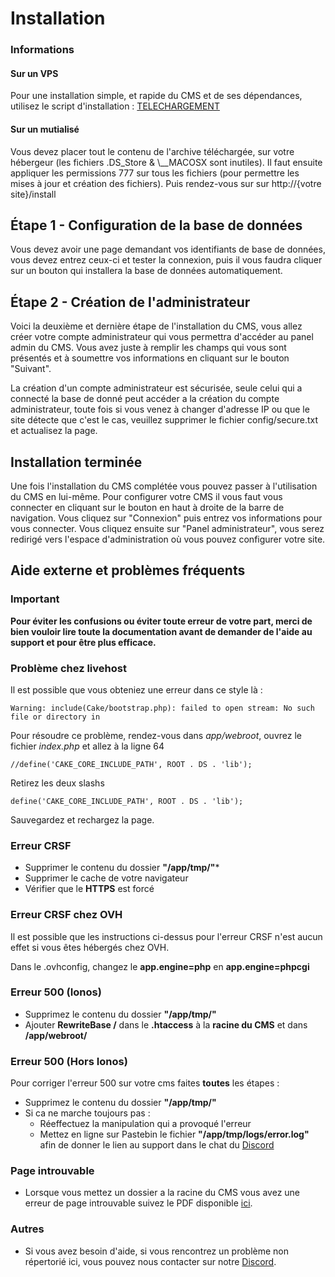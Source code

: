 # Installation

<aside class="alert alert-info">
<h3>Informations</h3>
<h4>Sur un VPS</h4>

Pour une installation simple, et rapide du CMS et de ses dépendances, utilisez le script d'installation : [TELECHARGEMENT](https://github.com/MaximeMichaud/mineweb-install)

<h4>Sur un mutialisé</h4>
<p>Vous devez placer tout le contenu de l'archive téléchargée, sur votre hébergeur (les fichiers .DS_Store & \__MACOSX sont inutiles). Il faut ensuite appliquer les permissions 777 sur tous les fichiers (pour permettre les mises à jour et création des fichiers). Puis rendez-vous sur sur http://{votre site}/install</p>
</aside>

## Étape 1 - Configuration de la base de données

Vous devez avoir une page demandant vos identifiants de base de données, vous devez entrez ceux-ci et tester la connexion, puis il vous faudra cliquer sur un bouton qui installera la base de données automatiquement.

## Étape 2 - Création de l'administrateur

Voici la deuxième et dernière étape de l'installation du CMS, vous allez créer votre compte administrateur qui vous permettra d'accéder au panel admin du CMS. Vous avez juste à remplir les champs qui vous sont présentés et à soumettre vos informations en cliquant sur le bouton "Suivant".

La création d'un compte administrateur est sécurisée, seule celui qui a connecté la base de donné peut accéder a la création du compte administrateur, toute fois si vous venez à changer d'adresse IP ou que le site détecte que c'est le cas, veuillez supprimer le fichier config/secure.txt et actualisez la page.

## Installation terminée

Une fois l'installation du CMS complétée vous pouvez passer à l'utilisation du CMS en lui-même. Pour configurer votre CMS il vous faut vous connecter en cliquant sur le bouton en haut à droite de la barre de navigation. Vous cliquez sur "Connexion" puis entrez vos informations pour vous connecter. Vous cliquez ensuite sur "Panel administrateur", vous serez redirigé vers l'espace d'administration où vous pouvez configurer votre site.

## Aide externe et problèmes fréquents

### Important

**Pour éviter les confusions ou éviter toute erreur de votre part, merci de bien vouloir lire toute la documentation avant de demander de l'aide au support et pour être plus efficace.**

### Problème chez livehost

Il est possible que vous obteniez une erreur dans ce style là :

`Warning: include(Cake/bootstrap.php): failed to open stream: No such file or directory in`

Pour résoudre ce problème, rendez-vous dans _app/webroot_, ouvrez le fichier _index.php_ et allez à la ligne 64

`//define('CAKE_CORE_INCLUDE_PATH', ROOT . DS . 'lib');`

Retirez les deux slashs

`define('CAKE_CORE_INCLUDE_PATH', ROOT . DS . 'lib');`

Sauvegardez et rechargez la page.

### Erreur CRSF

* Supprimer le contenu du dossier **"/app/tmp/"***
* Supprimer le cache de votre navigateur
* Vérifier que le **HTTPS** est forcé

### Erreur CRSF chez OVH

Il est possible que les instructions ci-dessus pour l'erreur CRSF n'est aucun effet si vous êtes hébergés chez OVH.

Dans le .ovhconfig, changez le **app.engine=php** en **app.engine=phpcgi**

### Erreur 500 (Ionos)

* Supprimez le contenu du dossier **"/app/tmp/"**
* Ajouter **RewriteBase /** dans le **.htaccess** à la **racine du CMS** et dans **/app/webroot/**

### Erreur 500 (Hors Ionos)

Pour corriger l'erreur 500 sur votre cms faites **toutes** les étapes :

*   Supprimez le contenu du dossier **"/app/tmp/"**
*   Si ca ne marche toujours pas :
    *   Réeffectuez la manipulation qui a provoqué l'erreur
    *   Mettez en ligne sur Pastebin le fichier **"/app/tmp/logs/error.log"** afin de donner le lien au support dans le chat du [Discord](https://discordapp.com/invite/3QYdt8r)

### Page introuvable

- Lorsque vous mettez un dossier a la racine du CMS vous avez une erreur de page introuvable suivez le PDF disponible [ici](https://docs.mineweb.org/files/Webroot-Helper.pdf).

### Autres

- Si vous avez besoin d'aide, si vous rencontrez un problème non répertorié ici, vous pouvez nous contacter sur notre [Discord](https://discordapp.com/invite/3QYdt8r).
